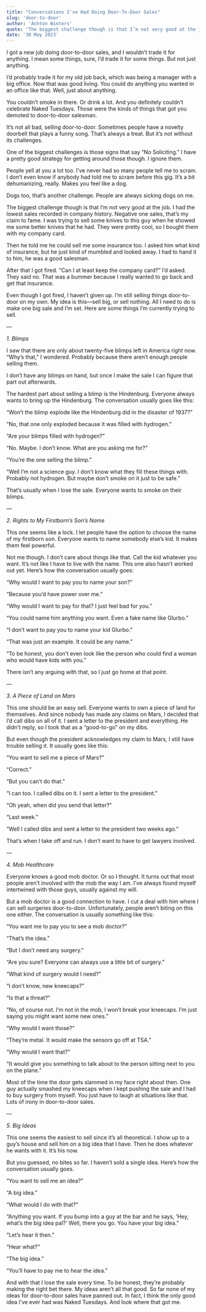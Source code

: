 ```yaml
---
title: "Conversations I've Had Doing Door-To-Door Sales"
slug: 'door-to-door'
author: 'Ashton Winters'
quote: "The biggest challenge though is that I’m not very good at the job. I had the lowest sales recorded in company history. Negative one sales, that’s my claim to fame."
date: '30 May 2023'
---
```


I got a new job doing door-to-door sales, and I wouldn’t trade it for anything. I mean some things, sure, I’d trade it for some things. But not just anything.

I’d probably trade it for my old job back, which was being a manager with a big office. Now that was good living. You could do anything you wanted in an office like that. Well, just about anything.

You couldn’t smoke in there. Or drink a lot. And you definitely couldn’t celebrate Naked Tuesdays. Those were the kinds of things that got you demoted to door-to-door salesman.

It’s not all bad, selling door-to-door. Sometimes people have a novelty doorbell that plays a funny song. That’s always a treat. But it’s not without its challenges.

One of the biggest challenges is those signs that say “No Soliciting.” I have a pretty good strategy for getting around those though. I ignore them.

People yell at you a lot too. I’ve never had so many people tell me to scram. I don’t even know if anybody had told me to scram before this gig. It’s a bit dehumanizing, really. Makes you feel like a dog.

Dogs too, that’s another challenge. People are always sicking dogs on me.

The biggest challenge though is that I’m not very good at the job. I had the lowest sales recorded in company history. Negative one sales, that’s my claim to fame. I was trying to sell some knives to this guy when he showed me some better knives that he had. They were pretty cool, so I bought them with my company card.

Then he told me he could sell me some insurance too. I asked him what kind of insurance, but he just kind of mumbled and looked away. I had to hand it to him, he was a good salesman.

After that I got fired. “Can I at least keep the company card?” I’d asked. They said no. That was a bummer because I really wanted to go back and get that insurance.

Even though I got fired, I haven’t given up. I’m still selling things door-to-door on my own. My idea is this—sell big, or sell nothing. All I need to do is make one big sale and I’m set. Here are some things I’m currently trying to sell.

—

*1. Blimps*

I saw that there are only about twenty-five blimps left in America right now. “Why’s that,” I wondered. Probably because there aren’t enough people selling them.

I don’t have any blimps on hand, but once I make the sale I can figure that part out afterwards.

The hardest part about selling a blimp is the Hindenburg. Everyone always wants to bring up the Hindenburg. The conversation usually goes like this:

“Won’t the blimp explode like the Hindenburg did in the disaster of 1937?”

“No, that one only exploded because it was filled with hydrogen.”

“Are your blimps filled with hydrogen?”

“No. Maybe. I don’t know. What are you asking me for?”

“You’re the one selling the blimp.”

“Well I’m not a science guy. I don’t know what they fill these things with. Probably not hydrogen. But maybe don’t smoke on it just to be safe.”

That’s usually when I lose the sale. Everyone wants to smoke on their blimps.

—

*2. Rights to My Firstborn’s Son’s Name*

This one seems like a lock. I let people have the option to choose the name of my firstborn son. Everyone wants to name somebody else’s kid. It makes them feel powerful.

Not me though. I don’t care about things like that. Call the kid whatever you want. It’s not like I have to live with the name. This one also hasn’t worked out yet. Here’s how the conversation usually goes:

“Why would I want to pay you to name your son?”

“Because you’d have power over me.”

“Why would I want to pay for that? I just feel bad for you.”

“You could name him anything you want. Even a fake name like Glurbo.”

“I don’t want to pay you to name your kid Glurbo.”

“That was just an example. It could be any name.”

“To be honest, you don’t even look like the person who could find a woman who would have kids with you.”

There isn’t any arguing with that, so I just go home at that point.

—

*3. A Piece of Land on Mars*

This one should be an easy sell. Everyone wants to own a piece of land for themselves. And since nobody has made any claims on Mars, I decided that I’d call dibs on all of it. I sent a letter to the president and everything. He didn’t reply, so I took that as a “good-to-go” on my dibs.

But even though the president acknowledges my claim to Mars, I still have trouble selling it. It usually goes like this:

“You want to sell me a piece of Mars?”

“Correct.”

“But you can’t do that.”

“I can too. I called dibs on it. I sent a letter to the president.”

“Oh yeah, when did you send that letter?”

“Last week.”

“Well I called dibs and sent a letter to the president two weeks ago.”

That’s when I take off and run. I don’t want to have to get lawyers involved.

—

*4. Mob Healthcare*

Everyone knows a good mob doctor. Or so I thought. It turns out that most people aren’t involved with the mob the way I am. I’ve always found myself intertwined with those guys, usually against my will.

But a mob doctor is a good connection to have. I cut a deal with him where I can sell surgeries door-to-door. Unfortunately, people aren’t biting on this one either. The conversation is usually something like this:

“You want me to pay you to see a mob doctor?”

“That’s the idea.”

“But I don’t need any surgery.”

“Are you sure? Everyone can always use a little bit of surgery.”

“What kind of surgery would I need?”

“I don’t know, new kneecaps?”

“Is that a threat?”

“No, of course not. I’m not in the mob, I won’t break your kneecaps. I’m just saying you might want some new ones.”

“Why would I want those?”

“They’re metal. It would make the sensors go off at TSA.”

“Why would I want that?”

“It would give you something to talk about to the person sitting next to you on the plane.”

Most of the time the door gets slammed in my face right about then. One guy actually smashed my kneecaps when I kept pushing the sale and I had to buy surgery from myself. You just have to laugh at situations like that. Lots of irony in door-to-door sales.

—

*5. Big Ideas*

This one seems the easiest to sell since it’s all theoretical. I show up to a guy’s house and sell him on a big idea that I have. Then he does whatever he wants with it. It’s his now.

But you guessed, no bites so far. I haven’t sold a single idea. Here’s how the conversation usually goes.

“You want to sell me an idea?”

“A big idea.”

“What would I do with that?”

“Anything you want. If you bump into a guy at the bar and he says, ‘Hey, what’s the big idea pal?’ Well, there you go. You have your big idea.”

“Let’s hear it then.”

“Hear what?”

“The big idea.”

“You’ll have to pay me to hear the idea.”

And with that I lose the sale every time. To be honest, they’re probably making the right bet there. My ideas aren’t all that good. So far none of my ideas for door-to-door sales have panned out. In fact, I think the only good idea I’ve ever had was Naked Tuesdays. And look where that got me.
